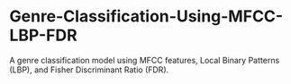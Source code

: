 # Genre-Classification-Using-MFCC-LBP-FDR
A genre classification model using MFCC features, Local Binary Patterns (LBP), and Fisher Discriminant Ratio (FDR).
